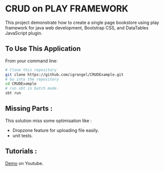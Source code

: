 # CRUD on PLAY FRAMEWORK 

This project demonstrate how to create a  single page bookstore using play framework for java web development, Bootstrap CSS, and DataTables JavaScript plugin.

## To Use This Application

From your command line:

```bash
# Clone this repository
git clone https://github.com/igrangel/CRUDExample.git
# Go into the repository
cd CRUDExample
# run sbt in batch mode.
sbt run
```

## Missing Parts :  

This solution miss some optimisation like : 

- Dropzone feature for uploading file easily.
- unit tests.


## Tutorials :  

[Demo](https://www.youtube.com/watch?v=QIfRGxsVca4) on Youtube.
